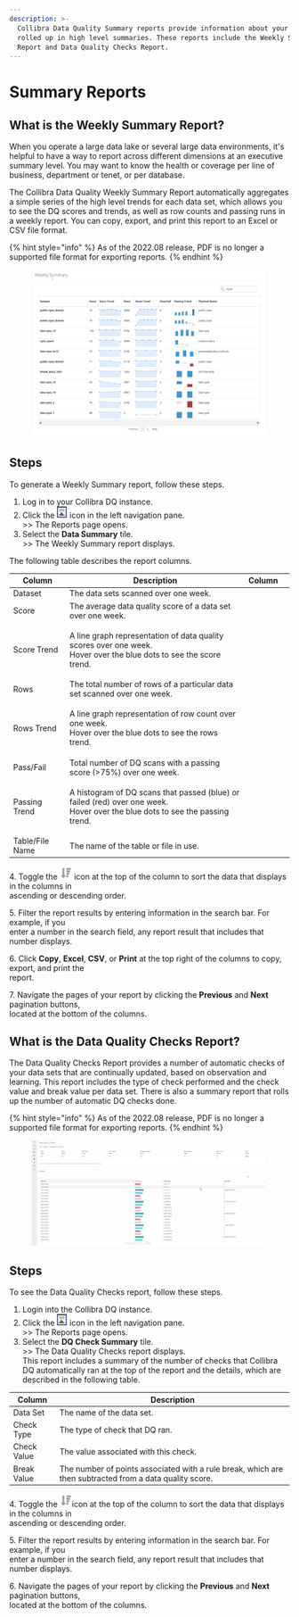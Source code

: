 ```yaml
---
description: >-
  Collibra Data Quality Summary reports provide information about your data sets
  rolled up in high level summaries. These reports include the Weekly Summary
  Report and Data Quality Checks Report.
---
```


# Summary Reports

## What is the Weekly Summary Report?

When you operate a large data lake or several large data environments, it's helpful to have a way to report across different dimensions at an executive summary level. You may want to know the health or coverage per line of business, department or tenet, or per database.&#x20;

The Collibra Data Quality Weekly Summary Report automatically aggregates a simple series of the high level trends for each data set, which allows you to see the DQ scores and trends, as well as row counts and passing runs in a weekly report. You can copy, export, and print this report to an Excel or CSV file format.

{% hint style="info" %}
As of the 2022.08 release, PDF is no longer a supported file format for exporting reports.
{% endhint %}

<figure><img src="../../.gitbook/assets/dq-weekly-summary-report.png" alt=""><figcaption></figcaption></figure>

## Steps

To generate a Weekly Summary report, follow these steps.

1. Log in to your Collibra DQ instance.
2. Click the ![](../../.gitbook/assets/dq-reports-icon.png) icon in the left navigation pane. \
   \>> The Reports page opens.
3. Select the **Data Summary** tile.\
   \>> The Weekly Summary report displays.

The following table describes the report columns.

| Column          | Description                                                                                                                            | Column |   |
| --------------- | -------------------------------------------------------------------------------------------------------------------------------------- | ------ | - |
| Dataset         | The data sets scanned over one week.                                                                                                   |        |   |
| Score           | The average data quality score of a data set over one week.                                                                            |        |   |
| Score Trend     | <p>A line graph representation of data quality scores over one week. <br>Hover over the blue dots to see the score trend.</p>          |        |   |
| Rows            | The total number of rows of a particular data set scanned over one week.                                                               |        |   |
| Rows Trend      | <p>A line graph representation of row count over one week.<br>Hover over the blue dots to see the rows trend.</p>                      |        |   |
| Pass/Fail       | Total number of DQ scans with a passing score (>75%) over one week.                                                                    |        |   |
| Passing Trend   | <p>A histogram of DQ scans that passed (blue) or failed (red) over one week.<br>Hover over the blue dots to see the passing trend.</p> |        |   |
| Table/File Name | The name of the table or file in use.                                                                                                  |        |   |

4\. Toggle the ![](<../../.gitbook/assets/dq-sort-icon (1).png>) icon at the top of the column to sort the data that displays in the columns in\
&#x20;    ascending or descending order.

5\. Filter the report results by entering information in the search bar. For example, if you \
&#x20;   enter a number in the search field, any report result that includes that number displays.

6\. Click **Copy**, **Excel**, **CSV**, or **Print** at the top right of the columns to copy, export, and print the\
&#x20;   report.

7\. Navigate the pages of your report by clicking the **Previous** and **Next** pagination buttons, \
&#x20;   located at the bottom of the columns.

## What is the Data Quality Checks Report?

The Data Quality Checks Report provides a number of automatic checks of your data sets that are continually updated, based on observation and learning. This report includes the type of check performed and the check value and break value per data set. There is also a summary report that rolls up the number of automatic DQ checks done.

{% hint style="info" %}
As of the 2022.08 release, PDF is no longer a supported file format for exporting reports.
{% endhint %}

<figure><img src="../../.gitbook/assets/dq-data-quality-checks-report.png" alt=""><figcaption></figcaption></figure>

## Steps

To see the Data Quality Checks report, follow these steps.

1. Login into the Collibra DQ instance.
2. Click the ![](../../.gitbook/assets/dq-reports-icon.png) icon in the left navigation pane. \
   \>> The Reports page opens.
3. Select the **DQ Check Summary** tile.\
   \>> The Data Quality Checks report displays. \
   This report includes a summary of the number of checks that Collibra DQ automatically ran at the top of the report and the details, which are described in the following table.

| Column      | Description                                                                                             |
| ----------- | ------------------------------------------------------------------------------------------------------- |
| Data Set    | The name of the data set.                                                                               |
| Check Type  | The type of check that DQ ran.                                                                          |
| Check Value | The value associated with this check.                                                                   |
| Break Value | The number of points associated with a rule break, which are then subtracted from a data quality score. |

4\. Toggle the ![](<../../.gitbook/assets/dq-sort-icon (1).png>)icon at the top of the column to sort the data that displays in the columns in\
&#x20;    ascending or descending order.

5\. Filter the report results by entering information in the search bar. For example, if you \
&#x20;   enter a number in the search field, any report result that includes that number displays.

6\. Navigate the pages of your report by clicking the **Previous** and **Next** pagination buttons, \
&#x20;   located at the bottom of the columns.
